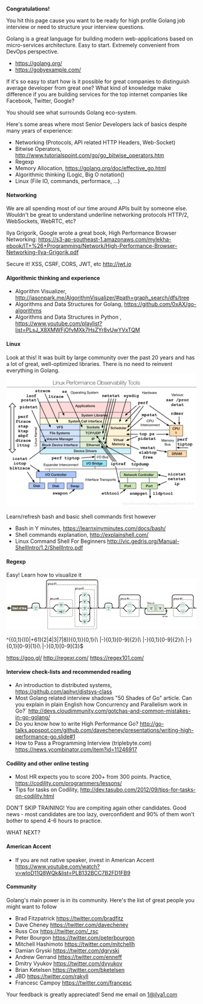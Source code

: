 **Congratulations!**

You hit this page cause you want to be ready for high profile Golang job interview or need to structure your interview questions.  

Golang is a great language for building modern web-applications based on micro-services architecture. Easy to start. Extremely convenient from DevOps perspective.  
* https://golang.org/
* https://gobyexample.com/

If it's so easy to start how is it possible for great companies to distinguish average developer from great one? What kind of knowledge make difference if you are building services for the top internet companies like Facebook, Twitter, Google?

You should see what surrounds Golang eco-system. 

Here's some areas where most Senior Developers lack of basics despite many years of experience:
   - Networking (Protocols, API related HTTP Headers, Web-Socket) 
   - Bitwise Operators, http://www.tutorialspoint.com/go/go_bitwise_operators.htm
   - Regexp
   - Memory Allocation, https://golang.org/doc/effective_go.html
   - Algorithmic thinking (Logic, Big O notation()
   - Linux (File IO, commands, performace, ...)

#### Networking 
We are all spending most of our time around APIs built by someone else.
Wouldn't be great to understand underline networking protocols HTTP/2, WebSockets, WebRTC, etc?

Ilya Grigorik, Google wrote a great book, High Performance Browser Networking: 
https://s3-ap-southeast-1.amazonaws.com/mylekha-ebook/IT+%26+Programming/Network/High-Performance-Browser-Networking-Ilya-Grigorik.pdf

Secure it! XSS, CSRF, CORS, JWT, etc
http://jwt.io 

#### Algorithmic thinking and experience
* Algorithm Visualizer, http://jasonpark.me/AlgorithmVisualizer/#path=graph_search/dfs/tree
* Algorithms and Data Structures for Golang, https://github.com/0xAX/go-algorithms
* Algorithms and Data Structures in Python , https://www.youtube.com/playlist?list=PLsJ_X8XMWFjOfvMXk7HsZYr8vUwYVxTQM

#### Linux 
Look at this! It was built by large community over the past 20 years and has a lot of great, well-optimized libraries. There is no need to reinvent everything in Golang.  
![Linux Perfomance Tools](linux.jpg)

Learn/refresh bash and basic shell commands first however
* Bash in Y minutes, https://learnxinyminutes.com/docs/bash/
* Shell commands explanation, http://explainshell.com/
* Linux Command Shell For Beginners http://vic.gedris.org/Manual-ShellIntro/1.2/ShellIntro.pdf

#### Regexp
Easy! Learn how to visualize it
![Regex](regex.png)

^\({0,1}((0|\+61)(2|4|3|7|8)){0,1}\){0,1}(\ |-){0,1}[0-9]{2}(\ |-){0,1}[0-9]{2}(\ |-){0,1}[0-9]{1}(\ |-){0,1}[0-9]{3}$

https://goo.gl/
http://regexr.com/
https://regex101.com/

#### Interview check-lists and recommended reading 
* An introduction to distributed systems, https://github.com/aphyr/distsys-class
* Most Golang related interview shadows "50 Shades of Go" article.
Can you explain in plain English how Concurrency and Parallelism work in Go?`
http://devs.cloudimmunity.com/gotchas-and-common-mistakes-in-go-golang/
* Do you know how to write High Performance Go?
http://go-talks.appspot.com/github.com/davecheney/presentations/writing-high-performance-go.slide#1
* How to Pass a Programming Interview (triplebyte.com)
https://news.ycombinator.com/item?id=11246917


#### Codility and other online testing 
* Most HR expects you to score 200+ from 300 points. Practice, https://codility.com/programmers/lessons/  
* Tips for tasks on Codility, http://dev.tasubo.com/2012/09/tips-for-tasks-on-codility.html

DON'T SKIP TRAINING! You are compiting again other candidates. Good news - most candidates are too lazy, overconfident and 90% of them won't bother to spend 4-6 hours to practice.

WHAT NEXT?

#### American Accent
* If you are not native speaker, invest in American Accent
https://www.youtube.com/watch?v=wIoD11Q8WQk&list=PLB132BCC7B2FD1FB9


#### Community 
Golang's main power is in its community. Here's the list of great people you might want to follow
* Brad Fitzpatrick https://twitter.com/bradfitz
* Dave Cheney https://twitter.com/davecheney
* Russ Cox https://twitter.com/_rsc
* Peter Bourgon https://twitter.com/peterbourgon
* Mitchell Hashimoto https://twitter.com/mitchellh
* Damian Gryski https://twitter.com/dgryski
* Andrew Gerrand https://twitter.com/enneff
* Dmitry Vyukov https://twitter.com/dvyukov
* Brian Ketelsen https://twitter.com/bketelsen
* JBD https://twitter.com/rakyll
* Francesc Campoy https://twitter.com/francesc

Your feedback is greatly appreciated! Send me email on 1@ilya1.com